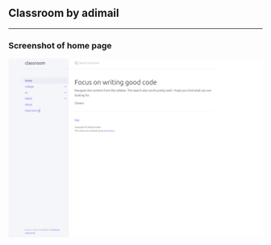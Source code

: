 ## Classroom by adimail

---

### Screenshot of home page
![Screenshot of home page](./assets/images/ss1.png)